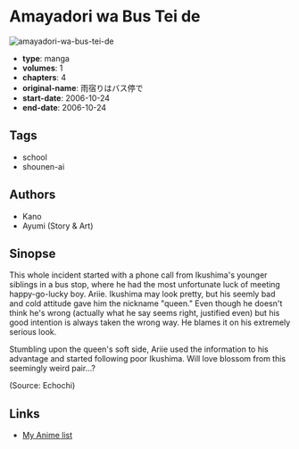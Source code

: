 # Amayadori wa Bus Tei de

![amayadori-wa-bus-tei-de](https://cdn.myanimelist.net/images/manga/2/155932.jpg)

-   **type**: manga
-   **volumes**: 1
-   **chapters**: 4
-   **original-name**: 雨宿りはバス停で
-   **start-date**: 2006-10-24
-   **end-date**: 2006-10-24

## Tags

-   school
-   shounen-ai

## Authors

-   Kano
-   Ayumi (Story & Art)

## Sinopse

This whole incident started with a phone call from Ikushima's younger siblings in a bus stop, where he had the most unfortunate luck of meeting happy-go-lucky boy. Ariie. Ikushima may look pretty, but his seemly bad and cold attitude gave him the nickname "queen." Even though he doesn't think he's wrong (actually what he say seems right, justified even) but his good intention is always taken the wrong way. He blames it on his extremely serious look.

Stumbling upon the queen's soft side, Ariie used the information to his advantage and started following poor Ikushima. Will love blossom from this seemingly weird pair...?

(Source: Echochi)

## Links

-   [My Anime list](https://myanimelist.net/manga/19797/Amayadori_wa_Bus_Tei_de)
